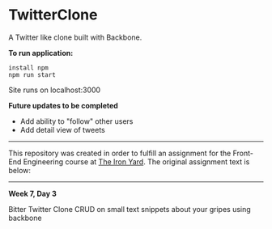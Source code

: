 # TwitterClone
A Twitter like clone built with Backbone.

**To run application:**
```
install npm
npm run start
```
Site runs on localhost:3000

**Future updates to be completed**
* Add ability to "follow" other users
* Add detail view of tweets


----------------------------------

This repository was created in order to fulfill an assignment for the Front-End Engineering course at [The Iron Yard](https://www.theironyard.com/locations/charleston.html "The Iron Yard"). The original assignment text is below:

----------------------------------

**Week 7, Day 3**

Bitter Twitter Clone
CRUD on small text snippets about your gripes using backbone
